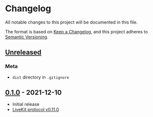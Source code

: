 # Changelog

All notable changes to this project will be documented in this file.

The format is based on [Keep a Changelog](https://keepachangelog.com/en/1.0.0/), and this project adheres
to [Semantic Versioning](https://semver.org/spec/v2.0.0.html).

## [Unreleased]

### Meta

- `dist` directory in `.gitignore`

## [0.1.0] - 2021-12-10

- Initial release
- [LiveKit protocol v0.11.0](https://github.com/livekit/protocol/releases/tag/v0.11.0)

[Unreleased]: https://github.com/tradablebits/livekit-server-sdk-python/compare/v0.1.0...HEAD

[0.2.0]: https://github.com/tradablebits/livekit-server-sdk-python/compare/v0.1.0...v0.2.0

[0.1.0]: https://github.com/tradablebits/livekit-server-sdk-python/releases/tag/v0.1.0
